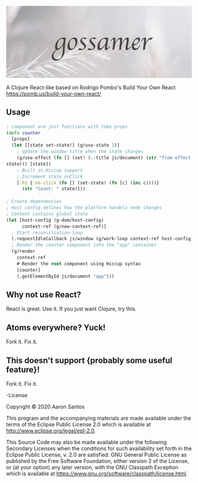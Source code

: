 ![gossamer logo](./resources/logo.png)

A Clojure React-like based on Rodrigo Pombo's Build Your Own React https://pomb.us/build-your-own-react/

## Usage

```clojure
; component are just functions with take props
(defn counter
  [props]
  (let [[state set-state!] (g/use-state 1)]
    ; Update the window title when the state changes
    (g/use-effect (fn [] (set! (.-title js/document) (str "from effect:"
state))) [state])
    ; Built in Hiccup support
    ; Increment state onClick
    [:h1 {:on-click (fn [] (set-state! (fn [c] (inc c))))}
      (str "Count: " state)]))

; Create dependencies
; Host config defines how the platform handels node changes
; Context contains global state
(let [host-config (g-dom/host-config)
      context-ref (g/new-context-ref)]
  ; Start reconciliation-loop
  (.requestIdleCallback js/window (g/work-loop context-ref host-config))
  ; Render the counter component into the "app" container
  (g/render
    context-ref
    # Render the root component using Hiccup syntax
    [counter]
    (.getElementById js/document "app")))
```

## Why not use React?

React is great. Use it. If you just want Clojure, try this.

## Atoms everywhere? Yuck!

Fork it. Fix it.

## This doesn't support {probably some useful feature}!

Fork it. Fix it.

-License

Copyright © 2020 Aaron Santos

This program and the accompanying materials are made available under the
terms of the Eclipse Public License 2.0 which is available at
http://www.eclipse.org/legal/epl-2.0.

This Source Code may also be made available under the following Secondary
Licenses when the conditions for such availability set forth in the Eclipse
Public License, v. 2.0 are satisfied: GNU General Public License as published by
the Free Software Foundation, either version 2 of the License, or (at your
option) any later version, with the GNU Classpath Exception which is available
at https://www.gnu.org/software/classpath/license.html.
